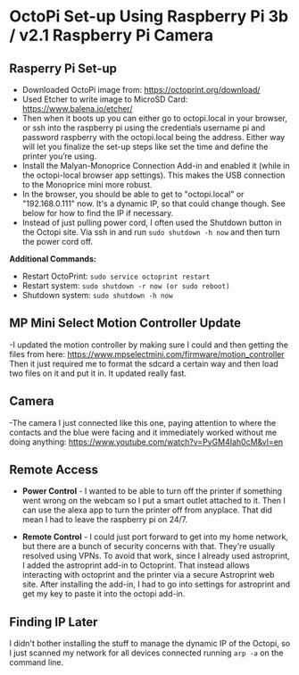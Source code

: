 # OctoPi Set-up Using Raspberry Pi 3b / v2.1 Raspberry Pi Camera #

## Rasperry Pi Set-up ##
- Downloaded OctoPi image from: https://octoprint.org/download/
- Used Etcher to write image to MicroSD Card: https://www.balena.io/etcher/
- Then when it boots up you can either go to octopi.local in your browser, or ssh into the raspberry pi using the credentials username pi and password raspberry with the octopi.local being the address. Either way will let you finalize the set-up steps like set the time and define the printer you’re using.
- Install the Malyan-Monoprice Connection Add-in and enabled it (while in the octopi-local browser app settings). This makes the USB connection to the Monoprice mini more robust.
- In the browser, you should be able to get to "octopi.local" or "192.168.0.111" now. It's a dynamic IP, so that could change though. See below for how to find the IP if necessary.
- Instead of just pulling power cord, I often used the Shutdown button in the Octopi site. Via ssh in and run `sudo shutdown -h now` and then turn the power cord off.

**Additional Commands:**
- Restart OctoPrint: `sudo service octoprint restart`
- Restart system: `sudo shutdown -r now (or sudo reboot)`
- Shutdown system: `sudo shutdown -h now`

## MP Mini Select Motion Controller Update ##
-I updated the motion controller by making sure I could and then getting the files from here: https://www.mpselectmini.com/firmware/motion_controller Then it just required me to format the sdcard a certain way and then load two files on it and put it in. It updated really fast.		 

## Camera ##
-The camera I just connected like this one, paying attention to where the contacts and the blue were facing and it immediately worked without me doing anything: https://www.youtube.com/watch?v=PyGM4Iah0cM&vl=en

## Remote Access ##
- **Power Control** - I wanted to be able to turn off the printer if something went wrong on the webcam so I put a smart outlet attached to it. Then I can use the alexa app to turn the printer off from anyplace. That did mean I had to leave the raspberry pi on 24/7.

- **Remote Control** - I could just port forward to get into my home network, but there are a bunch of security concerns with that. They're usually resolved using VPNs. To avoid that work, since I already used astroprint, I added the astroprint add-in to Octoprint. That instead allows interacting with octoprint and the printer via a secure Astroprint web site. After installing the add-in, I had to go into settings for astroprint and get my key to paste it into the octopi add-in.

## Finding IP Later ##
I didn't bother installing the stuff to manage the dynamic IP of the Octopi, so I just scanned my network for all devices connected running `arp -a` on the command line.
